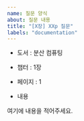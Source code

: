 ```yaml
---
name: 질문 양식
about: 질문 내용
title: "[X장] XXp 질문"
labels: "documentation"
---
```


- 도서 : 분산 컴퓨팅
- 챕터 : 1장
- 페이지 : 1

- 내용

여기에 내용을 적어주세요.
